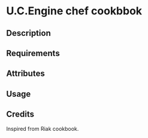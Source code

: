 # U.C.Engine chef cookbbok

## Description

## Requirements

## Attributes

## Usage

## Credits

Inspired from Riak cookbook.
